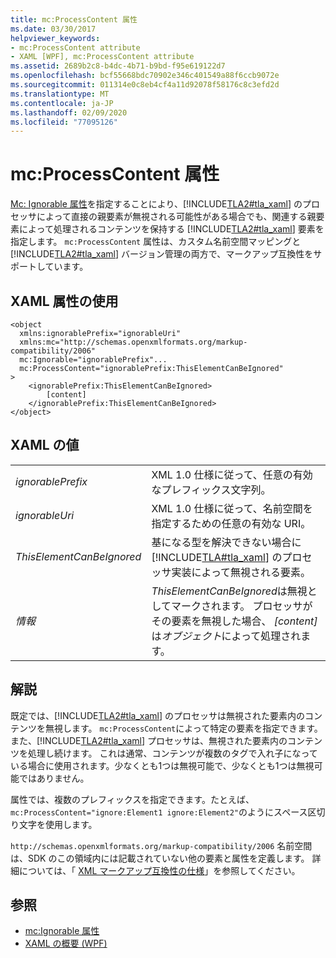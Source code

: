 ```yaml
---
title: mc:ProcessContent 属性
ms.date: 03/30/2017
helpviewer_keywords:
- mc:ProcessContent attribute
- XAML [WPF], mc:ProcessContent attribute
ms.assetid: 2689b2c8-b4dc-4b71-b9bd-f95e619122d7
ms.openlocfilehash: bcf55668bdc70902e346c401549a88f6ccb9072e
ms.sourcegitcommit: 011314e0c8eb4cf4a11d92078f58176c8c3efd2d
ms.translationtype: MT
ms.contentlocale: ja-JP
ms.lasthandoff: 02/09/2020
ms.locfileid: "77095126"
---
```

# <a name="mcprocesscontent-attribute"></a>mc:ProcessContent 属性
[Mc: Ignorable 属性](mc-ignorable-attribute.md)を指定することにより、[!INCLUDE[TLA2#tla_xaml](../../../../includes/tla2sharptla-xaml-md.md)] のプロセッサによって直接の親要素が無視される可能性がある場合でも、関連する親要素によって処理されるコンテンツを保持する [!INCLUDE[TLA2#tla_xaml](../../../../includes/tla2sharptla-xaml-md.md)] 要素を指定します。 `mc:ProcessContent` 属性は、カスタム名前空間マッピングと [!INCLUDE[TLA2#tla_xaml](../../../../includes/tla2sharptla-xaml-md.md)] バージョン管理の両方で、マークアップ互換性をサポートしています。  
  
## <a name="xaml-attribute-usage"></a>XAML 属性の使用  
  
```xaml  
<object  
  xmlns:ignorablePrefix="ignorableUri"  
  xmlns:mc="http://schemas.openxmlformats.org/markup-compatibility/2006"  
  mc:Ignorable="ignorablePrefix"...  
  mc:ProcessContent="ignorablePrefix:ThisElementCanBeIgnored"  
>  
    <ignorablePrefix:ThisElementCanBeIgnored>  
        [content]  
    </ignorablePrefix:ThisElementCanBeIgnored>  
</object>  
```  
  
## <a name="xaml-values"></a>XAML の値  
  
|||  
|-|-|  
|*ignorablePrefix*|XML 1.0 仕様に従って、任意の有効なプレフィックス文字列。|  
|*ignorableUri*|XML 1.0 仕様に従って、名前空間を指定するための任意の有効な URI。|  
|*ThisElementCanBeIgnored*|基になる型を解決できない場合に [!INCLUDE[TLA#tla_xaml](../../../../includes/tlasharptla-xaml-md.md)] のプロセッサ実装によって無視される要素。|  
|*情報*|*ThisElementCanBeIgnored*は無視としてマークされます。 プロセッサがその要素を無視した場合、 *[content]* は*オブジェクト*によって処理されます。|  
  
## <a name="remarks"></a>解説  
 既定では、[!INCLUDE[TLA2#tla_xaml](../../../../includes/tla2sharptla-xaml-md.md)] のプロセッサは無視された要素内のコンテンツを無視します。 `mc:ProcessContent`によって特定の要素を指定できます。また、[!INCLUDE[TLA2#tla_xaml](../../../../includes/tla2sharptla-xaml-md.md)] プロセッサは、無視された要素内のコンテンツを処理し続けます。 これは通常、コンテンツが複数のタグで入れ子になっている場合に使用されます。少なくとも1つは無視可能で、少なくとも1つは無視可能ではありません。  
  
 属性では、複数のプレフィックスを指定できます。たとえば、`mc:ProcessContent="ignore:Element1 ignore:Element2"`のようにスペース区切り文字を使用します。  
  
 `http://schemas.openxmlformats.org/markup-compatibility/2006` 名前空間は、SDK のこの領域内には記載されていない他の要素と属性を定義します。 詳細については、「 [XML マークアップ互換性の仕様](https://docs.microsoft.com/office/open-xml/introduction-to-markup-compatibility#markup-compatibility-in-the-open-xml-file-formats-specification)」を参照してください。  
  
## <a name="see-also"></a>参照

- [mc:Ignorable 属性](mc-ignorable-attribute.md)
- [XAML の概要 (WPF)](../../../desktop-wpf/fundamentals/xaml.md)
